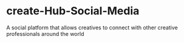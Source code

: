 # create-Hub-Social-Media
A social platform that allows creatives to connect with other creative professionals around the world
